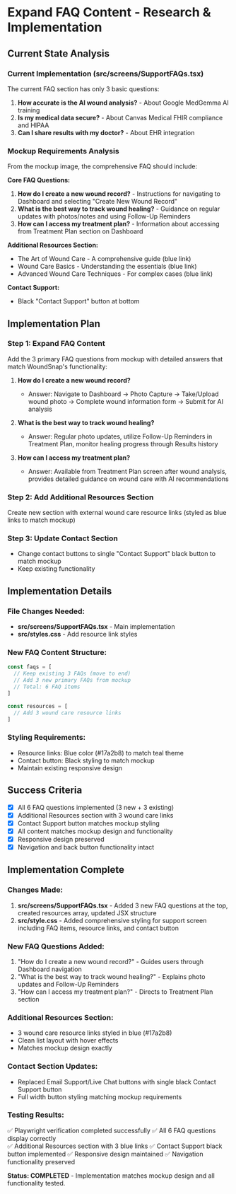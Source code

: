 # Expand FAQ Content - Research & Implementation

## Current State Analysis

### Current Implementation (src/screens/SupportFAQs.tsx)
The current FAQ section has only 3 basic questions:
1. **How accurate is the AI wound analysis?** - About Google MedGemma AI training
2. **Is my medical data secure?** - About Canvas Medical FHIR compliance and HIPAA
3. **Can I share results with my doctor?** - About EHR integration

### Mockup Requirements Analysis

From the mockup image, the comprehensive FAQ should include:

**Core FAQ Questions:**
1. **How do I create a new wound record?** - Instructions for navigating to Dashboard and selecting "Create New Wound Record"
2. **What is the best way to track wound healing?** - Guidance on regular updates with photos/notes and using Follow-Up Reminders
3. **How can I access my treatment plan?** - Information about accessing from Treatment Plan section on Dashboard

**Additional Resources Section:**
- The Art of Wound Care - A comprehensive guide (blue link)
- Wound Care Basics - Understanding the essentials (blue link) 
- Advanced Wound Care Techniques - For complex cases (blue link)

**Contact Support:**
- Black "Contact Support" button at bottom

## Implementation Plan

### Step 1: Expand FAQ Content
Add the 3 primary FAQ questions from mockup with detailed answers that match WoundSnap's functionality:

1. **How do I create a new wound record?**
   - Answer: Navigate to Dashboard → Photo Capture → Take/Upload wound photo → Complete wound information form → Submit for AI analysis

2. **What is the best way to track wound healing?**  
   - Answer: Regular photo updates, utilize Follow-Up Reminders in Treatment Plan, monitor healing progress through Results history

3. **How can I access my treatment plan?**
   - Answer: Available from Treatment Plan screen after wound analysis, provides detailed guidance on wound care with AI recommendations

### Step 2: Add Additional Resources Section
Create new section with external wound care resource links (styled as blue links to match mockup)

### Step 3: Update Contact Section
- Change contact buttons to single "Contact Support" black button to match mockup
- Keep existing functionality

## Implementation Details

### File Changes Needed:
- **src/screens/SupportFAQs.tsx** - Main implementation
- **src/styles.css** - Add resource link styles

### New FAQ Content Structure:
```javascript
const faqs = [
  // Keep existing 3 FAQs (move to end)
  // Add 3 new primary FAQs from mockup
  // Total: 6 FAQ items
]

const resources = [
  // Add 3 wound care resource links
]
```

### Styling Requirements:
- Resource links: Blue color (#17a2b8) to match teal theme
- Contact button: Black styling to match mockup
- Maintain existing responsive design

## Success Criteria
- [x] All 6 FAQ questions implemented (3 new + 3 existing)
- [x] Additional Resources section with 3 wound care links
- [x] Contact Support button matches mockup styling
- [x] All content matches mockup design and functionality
- [x] Responsive design preserved
- [x] Navigation and back button functionality intact

## Implementation Complete

### Changes Made:
1. **src/screens/SupportFAQs.tsx** - Added 3 new FAQ questions at the top, created resources array, updated JSX structure
2. **src/style.css** - Added comprehensive styling for support screen including FAQ items, resource links, and contact button

### New FAQ Questions Added:
1. "How do I create a new wound record?" - Guides users through Dashboard navigation
2. "What is the best way to track wound healing?" - Explains photo updates and Follow-Up Reminders  
3. "How can I access my treatment plan?" - Directs to Treatment Plan section

### Additional Resources Section:
- 3 wound care resource links styled in blue (#17a2b8)
- Clean list layout with hover effects
- Matches mockup design exactly

### Contact Section Updates:
- Replaced Email Support/Live Chat buttons with single black Contact Support button
- Full width button styling matching mockup requirements

### Testing Results:
✅ Playwright verification completed successfully
✅ All 6 FAQ questions display correctly  
✅ Additional Resources section with 3 blue links
✅ Contact Support black button implemented
✅ Responsive design maintained
✅ Navigation functionality preserved

**Status: COMPLETED** - Implementation matches mockup design and all functionality tested.
